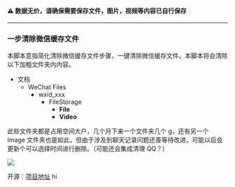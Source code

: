 #### ⚠ 数据无价，请确保需要保存文件，图片，视频等内容已自行保存

---

### 一步清除微信缓存文件

本脚本意指简化清除微信缓存文件步骤，一键清除微信缓存文件。本脚本将会清除以下加粗文件夹内内容。

- 文档
  - WeChat Files
    - wxid_xxx
      - FileStorage
        - **File**
        - **Video**

此些文件夹都是占用空间大户，几个月下来一个文件夹几个 g，还有另一个 Image 文件夹也是如此，但由于涉及到聊天记录问题还善等待改进，可能以后会更新个可以选择时间进行删除。（可能还会集成清理 QQ？）

![](https://drimagebed.oss-cn-shenzhen.aliyuncs.com/img/autoDelete.png)

开源：[项目地址](https://github.com/FoundTheWOUT/auto-delete-vue)
hi